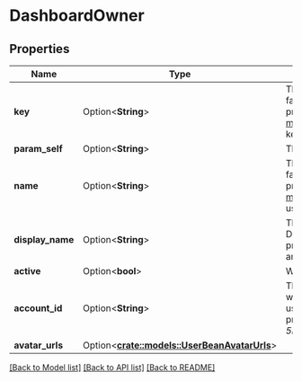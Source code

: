 # DashboardOwner

## Properties

Name | Type | Description | Notes
------------ | ------------- | ------------- | -------------
**key** | Option<**String**> | This property is deprecated in favor of `accountId` because of privacy changes. See the [migration guide](https://developer.atlassian.com/cloud/jira/platform/deprecation-notice-user-privacy-api-migration-guide/) for details.   The key of the user. | [optional]
**param_self** | Option<**String**> | The URL of the user. | [optional]
**name** | Option<**String**> | This property is deprecated in favor of `accountId` because of privacy changes. See the [migration guide](https://developer.atlassian.com/cloud/jira/platform/deprecation-notice-user-privacy-api-migration-guide/) for details.   The username of the user. | [optional]
**display_name** | Option<**String**> | The display name of the user. Depending on the user’s privacy setting, this may return an alternative value. | [optional]
**active** | Option<**bool**> | Whether the user is active. | [optional]
**account_id** | Option<**String**> | The account ID of the user, which uniquely identifies the user across all Atlassian products. For example, *5b10ac8d82e05b22cc7d4ef5*. | [optional]
**avatar_urls** | Option<[**crate::models::UserBeanAvatarUrls**](UserBean_avatarUrls.md)> |  | [optional]

[[Back to Model list]](../README.md#documentation-for-models) [[Back to API list]](../README.md#documentation-for-api-endpoints) [[Back to README]](../README.md)


